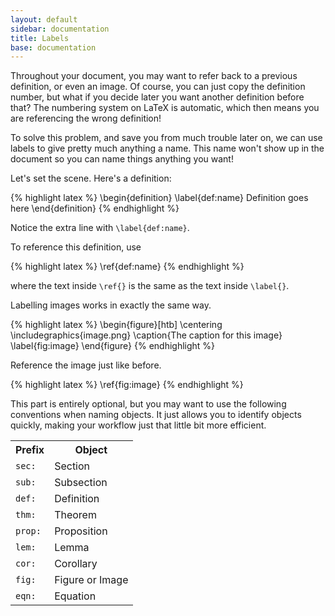 ```yaml
---
layout: default
sidebar: documentation
title: Labels
base: documentation
---
```


Throughout your document, you may want to refer back to a previous definition, or even an image. Of course, you can just copy the definition number, but what if you decide later you want another definition before that? The numbering system on LaTeX is automatic, which then means you are referencing the wrong definition!

To solve this problem, and save you from much trouble later on, we can use labels to give pretty much anything a name. This name won't show up in the document so you can name things anything you want!

Let's set the scene. Here's a definition:

{% highlight latex %}
\begin{definition}
  \label{def:name}
  Definition goes here
\end{definition}
{% endhighlight %}

Notice the extra line with `\label{def:name}`.

To reference this definition, use

{% highlight latex %}
\ref{def:name}
{% endhighlight %}

where the text inside `\ref{}` is the same as the text inside `\label{}`.

Labelling images works in exactly the same way.

{% highlight latex %}
\begin{figure}[htb]
  \centering
  \includegraphics{image.png}
  \caption{The caption for this image}
  \label{fig:image}
\end{figure}
{% endhighlight %}

Reference the image just like before.

{% highlight latex %}
\ref{fig:image}
{% endhighlight %}

This part is entirely optional, but you may want to use the following conventions when naming objects. It just allows you to identify objects quickly, making your workflow just that little bit more efficient.

<table>
	<tr>
		<th>Prefix</th>
		<th>Object</th>
	</tr>
	<tr>
		<td><code>sec:</code></td>
		<td>Section</td>
	</tr>
	<tr>
		<td><code>sub:</code></td>
		<td>Subsection</td>
	</tr>
	<tr>
		<td><code>def:</code></td>
		<td>Definition</td>
	</tr>
	<tr>
		<td><code>thm:</code></td>
		<td>Theorem</td>
	</tr>
	<tr>
		<td><code>prop:</code></td>
		<td>Proposition</td>
	</tr>
	<tr>
		<td><code>lem:</code></td>
		<td>Lemma</td>
	</tr>
	<tr>
		<td><code>cor:</code></td>
		<td>Corollary</td>
	</tr>
	<tr>
		<td><code>fig:</code></td>
		<td>Figure or Image</td>
	</tr>
	<tr>
		<td><code>eqn:</code></td>
		<td>Equation</td>
	</tr>
</table>